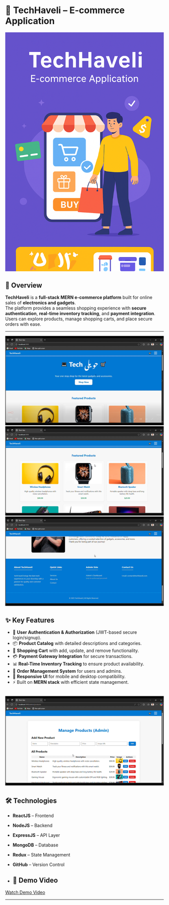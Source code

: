 # 🏬 TechHaveli – E-commerce Application  

![TechHaveli](./th.png)

## 📌 Overview  
**TechHaveli** is a **full-stack MERN e-commerce platform** built for online sales of **electronics and gadgets**.  
The platform provides a seamless shopping experience with **secure authentication**, **real-time inventory tracking**, and **payment integration**.  
Users can explore products, manage shopping carts, and place secure orders with ease.  

---
![TechHaveli](./th2.png)
![TechHaveli](./th4.png)
![TechHaveli](./th5.png)

## ✨ Key Features  
- 👤 **User Authentication & Authorization** (JWT-based secure login/signup).  
- 📦 **Product Catalog** with detailed descriptions and categories.  
- 🛒 **Shopping Cart** with add, update, and remove functionality.  
- 💳 **Payment Gateway Integration** for secure transactions.  
- 📊 **Real-Time Inventory Tracking** to ensure product availability.  
- 📑 **Order Management System** for users and admins.  
- 📱 **Responsive UI** for mobile and desktop compatibility.  
- ⚡ Built on **MERN stack** with efficient state management.  

![TechHaveli](./th3.png)
---

## 🛠️ Technologies  
- **ReactJS** – Frontend  
- **NodeJS** – Backend  
- **ExpressJS** – API Layer  
- **MongoDB** – Database  
- **Redux** – State Management  
- **GitHub** – Version Control

- ## 🎥 Demo Video
[Watch Demo Video](https://drive.google.com/file/d/1r6pe0wUgsEg1HMUJhzr-D-miqN4QJ5Lj/view?usp=sharing)


---  
